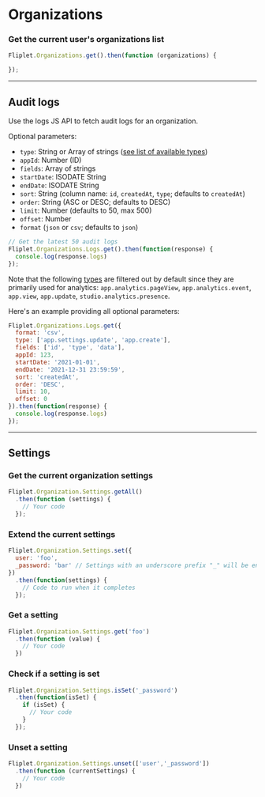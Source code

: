 # Organizations

### Get the current user's organizations list

```js
Fliplet.Organizations.get().then(function (organizations) {

});
```

---

## Audit logs

Use the logs JS API to fetch audit logs for an organization.

Optional parameters:

  - `type`: String or Array of strings ([see list of available types](/Organization-audit-log-types.html))
  - `appId`: Number (ID)
  - `fields`: Array of strings
  - `startDate`: ISODATE String
  - `endDate`: ISODATE String
  - `sort`: String (column name: `id`, `createdAt`, `type`; defaults to `createdAt`)
  - `order`: String (ASC or DESC; defaults to DESC)
  - `limit`: Number (defaults to 50, max 500)
  - `offset`: Number
  - `format` (`json` or `csv`; defaults to `json`)

```js
// Get the latest 50 audit logs
Fliplet.Organizations.Logs.get().then(function(response) {
  console.log(response.logs)
});
```

Note that the following [types](/Organization-audit-log-types.html) are filtered out by default since they are primarily used for analytics: `app.analytics.pageView`, `app.analytics.event`, `app.view`, `app.update`,  `studio.analytics.presence`.

Here's an example providing all optional parameters:

```js
Fliplet.Organizations.Logs.get({
  format: 'csv',
  type: ['app.settings.update', 'app.create'],
  fields: ['id', 'type', 'data'],
  appId: 123,
  startDate: '2021-01-01',
  endDate: '2021-12-31 23:59:59',
  sort: 'createdAt',
  order: 'DESC',
  limit: 10,
  offset: 0
}).then(function(response) {
  console.log(response.logs)
});
```

---

## Settings

### Get the current organization settings

```js
Fliplet.Organization.Settings.getAll()
  .then(function (settings) {
    // Your code
  });
```

### Extend the current settings

```js
Fliplet.Organization.Settings.set({
  user: 'foo',
  _password: 'bar' // Settings with an underscore prefix "_" will be encrypted
})
  .then(function(settings) {
    // Code to run when it completes
  });
```

### Get a setting

```js
Fliplet.Organization.Settings.get('foo')
  .then(function (value) {
    // Your code
  })
```

### Check if a setting is set

```js
Fliplet.Organization.Settings.isSet('_password')
  .then(function(isSet) {
    if (isSet) {
      // Your code
    }
  });
```

### Unset a setting

```js
Fliplet.Organization.Settings.unset(['user','_password'])
  .then(function (currentSettings) {
    // Your code
  })
```
